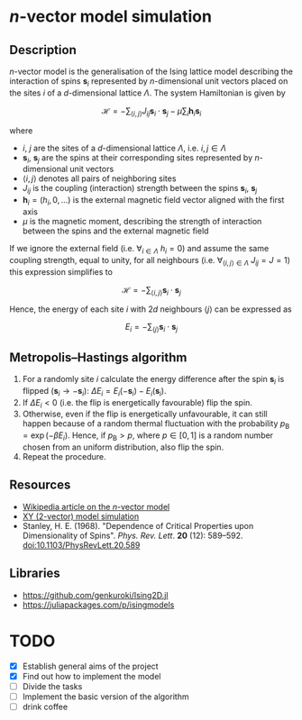 # $n$-vector model simulation

## Description
$n$-vector model is the generalisation of the Ising lattice model describing the interaction of spins $\mathbf{s}_{i}$ represented by $n$-dimensional unit vectors placed on the sites $i$ of a $d$-dimensional lattice $\Lambda$. The system Hamiltonian is given by

```math
\mathcal{H} = - \sum_{\langle i,j \rangle} J_{ij} \mathbf{s}_{i} \cdot \mathbf{s}_{j} - \mu \sum_{i} \mathbf{h}_{i} \mathbf{s}_{i}
```

where
- $`i`$, $`j`$ are the sites of a $d$-dimensional lattice $\Lambda$, i.e. $`i, j \in \Lambda`$
- $`\mathbf{s}_{i}`$, $`\mathbf{s}_{j}`$ are the spins at their corresponding sites represented by $`n`$-dimensional unit vectors
- $`\langle i,j \rangle`$ denotes all pairs of neighboring sites
- $`J_{ij}`$ is the coupling (interaction) strength between the spins $`\mathbf{s}_{i}`$, $`\mathbf{s}_{j}`$
- $`\mathbf{h}_{i} = (h_i, 0, ...)`$ is the external magnetic field vector aligned with the first axis
- $`\mu`$ is the magnetic moment, describing the strength of interaction between the spins and the external magnetic field


If we ignore the external field (i.e. $`\forall_{i \in \Lambda} ~ h_i = 0`$) and assume the same coupling strength, equal to unity, for all neighbours (i.e. $`\forall_{\langle i, j \rangle \in \Lambda} ~ J_{ij} = J = 1`$) this expression simplifies to

```math
\mathcal{H} = - \sum_{\langle i,j \rangle}\mathbf{s}_{i} \cdot \mathbf{s}_{j}
```

Hence, the energy of each site $i$ with $2d$ neighbours ${\langle j \rangle}$ can be expressed as

```math
E_i = - \sum_{\langle j \rangle}\mathbf{s}_{i} \cdot \mathbf{s}_{j}
```

## Metropolis–Hastings algorithm

1. For a randomly site $`i`$ calculate the energy difference after the spin $`\mathbf{s}_{i}`$ is flipped ($`\mathbf{s}_{i} \to -\mathbf{s}_{i}`$):
 $`\Delta E_i = E_i(-\mathbf{s}_{i}) - E_i(\mathbf{s}_{i})`$.
2. If $`\Delta E_i < 0`$ (i.e. the flip is energetically favourable) flip the spin.
3. Otherwise, even if the flip is energetically unfavourable, it can still happen because of a random thermal fluctuation with the probability $`p_{\text{B}} = \exp(-\beta E_i).`$ Hence, if $`p_{\text{B}} > p`$, where $`p \in [0, 1]`$ is a random number chosen from an uniform distribution, also flip the spin.
4. Repeat the procedure.

## Resources
- [Wikipedia article on the $n$-vector model](https://en.wikipedia.org/wiki/N-vector_model)
- [XY (2-vector) model simulation](https://kjslag.github.io/XY/)
- Stanley, H. E. (1968). "Dependence of Critical Properties upon Dimensionality of Spins". *Phys. Rev. Lett*. **20** (12): 589–592. [doi:10.1103/PhysRevLett.20.589](https://doi.org/10.1103%2FPhysRevLett.20.589)
## Libraries
- https://github.com/genkuroki/Ising2D.jl
- https://juliapackages.com/p/isingmodels

# TODO

- [x] Establish general aims of the project 
- [x] Find out how to implement the model
- [ ] Divide the tasks
- [ ] Implement the basic version of the algorithm
- [ ] drink coffee
